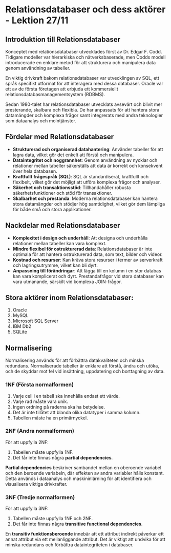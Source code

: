 # Relationsdatabaser och dess aktörer - Lektion 27/11

## Introduktion till Relationsdatabaser

Konceptet med relationsdatabaser utvecklades först av Dr. Edgar F. Codd. Tidigare modeller var hierarkiska och nätverksbaserade, men Codds modell introducerade en enklare metod för att strukturera och manipulera data genom användning av tabeller.

En viktig drivkraft bakom relationsdatabaser var utvecklingen av SQL, ett språk specifikt utformat för att interagera med dessa databaser. Oracle var ett av de första företagen att erbjuda ett kommersiellt relationsdatabasmanagementsystem (RDBMS).

Sedan 1980-talet har relationsdatabaser utvecklats avsevärt och blivit mer presterande, skalbara och flexibla. De har anpassats för att hantera stora datamängder och komplexa frågor samt integrerats med andra teknologier som dataanalys och molntjänster.

## Fördelar med Relationsdatabaser
- **Strukturerad och organiserad datahantering**: Använder tabeller för att lagra data, vilket gör det enkelt att förstå och manipulera.
- **Dataintegritet och noggrannhet**: Genom användning av nycklar och relationer mellan tabeller säkerställs att data är korrekt och konsekvent över hela databasen.
- **Kraftfullt frågespråk (SQL)**: SQL är standardiserat, kraftfullt och flexibelt, vilket gör det möjligt att utföra komplexa frågor och analyser.
- **Säkerhet och transaktionsstöd**: Tillhandahåller robusta säkerhetsfunktioner och stöd för transaktioner.
- **Skalbarhet och prestanda**: Moderna relationsdatabaser kan hantera stora datamängder och stödjer hög samtidighet, vilket gör dem lämpliga för både små och stora applikationer.

## Nackdelar med Relationsdatabaser
- **Komplexitet i design och underhåll**: Att designa och underhålla relationer mellan tabeller kan vara komplext.
- **Mindre flexibel för ostrukturerad data**: Relationsdatabaser är inte optimala för att hantera ostrukturerad data, som text, bilder och videor.
- **Kostnad och resurser**: Kan kräva stora resurser i termer av serverkraft och lagringsutrymme, vilket kan bli dyrt.
- **Anpassning till förändringar**: Att lägga till en kolumn i en stor databas kan vara komplicerat och dyrt. Prestandafrågor vid stora databaser kan vara utmanande, särskilt vid komplexa JOIN-frågor.

## Stora aktörer inom Relationsdatabaser:
1. Oracle
2. MySQL
3. Microsoft SQL Server
4. IBM Db2
5. SQLite

## Normalisering

Normalisering används för att förbättra datakvaliteten och minska redundans. Normaliserade tabeller är enklare att förstå, ändra och utöka, och de skyddar mot fel vid insättning, uppdatering och borttagning av data.

### 1NF (Första normalformen)
1. Varje cell i en tabell ska innehålla endast ett värde.
2. Varje rad måste vara unik.
3. Ingen ordning på raderna ska ha betydelse.
4. Det är inte tillåtet att blanda olika datatyper i samma kolumn.
5. Tabellen måste ha en primärnyckel.

### 2NF (Andra normalformen)
För att uppfylla 2NF:
1. Tabellen måste uppfylla 1NF.
2. Det får inte finnas några **partial dependencies**.

**Partial dependencies** beskriver sambandet mellan en oberoende variabel och den beroende variabeln, där effekten av andra variabler hålls konstant. Detta används i dataanalys och maskininlärning för att identifiera och visualisera viktiga drivkrafter.

### 3NF (Tredje normalformen)
För att uppfylla 3NF:
1. Tabellen måste uppfylla 1NF och 2NF.
2. Det får inte finnas några **transitive functional dependencies**.

En **transitiv funktionsberoende** innebär att ett attribut indirekt påverkar ett annat attribut via ett mellanliggande attribut. Det är viktigt att undvika för att minska redundans och förbättra dataintegriteten i databaser.